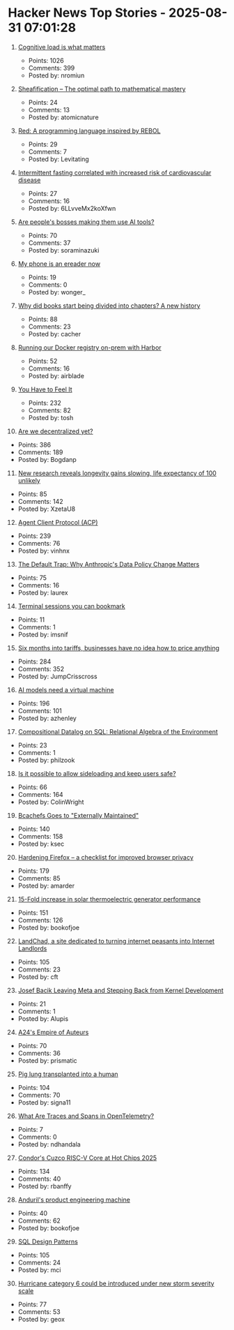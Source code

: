 # Hacker News Top Stories - 2025-08-31 07:01:28

1. [Cognitive load is what matters](https://github.com/zakirullin/cognitive-load)
   - Points: 1026
   - Comments: 399
   - Posted by: nromiun

2. [Sheafification – The optimal path to mathematical mastery](https://sheafification.com/the-fast-track/)
   - Points: 24
   - Comments: 13
   - Posted by: atomicnature

3. [Red: A programming language inspired by REBOL](https://github.com/red/red)
   - Points: 29
   - Comments: 7
   - Posted by: Levitating

4. [Intermittent fasting correlated with increased risk of cardiovascular disease](https://www.bbc.com/news/articles/c0l6ye6xe12o)
   - Points: 27
   - Comments: 16
   - Posted by: 6LLvveMx2koXfwn

5. [Are people's bosses making them use AI tools?](https://piccalil.li/blog/are-peoples-bosses-really-making-them-use-ai/)
   - Points: 70
   - Comments: 37
   - Posted by: soraminazuki

6. [My phone is an ereader now](https://www.davepagurek.com/blog/minimal-phone/)
   - Points: 19
   - Comments: 0
   - Posted by: wonger_

7. [Why did books start being divided into chapters? A new history](https://sydneyreviewofbooks.com/reviews/just-a-little-longer)
   - Points: 88
   - Comments: 23
   - Posted by: cacher

8. [Running our Docker registry on-prem with Harbor](https://dev.37signals.com/running-our-docker-registry-on-prem-with-harbor/)
   - Points: 52
   - Comments: 16
   - Posted by: airblade

9. [You Have to Feel It](https://mitchellh.com/writing/feel-it)
   - Points: 232
   - Comments: 82
   - Posted by: tosh

10. [Are we decentralized yet?](https://arewedecentralizedyet.online/)
   - Points: 386
   - Comments: 189
   - Posted by: Bogdanp

11. [New research reveals longevity gains slowing, life expectancy of 100 unlikely](https://lafollette.wisc.edu/news/new-research-reveals-longevity-gains-slowing-life-expectancy-of-100-unlikely/)
   - Points: 85
   - Comments: 142
   - Posted by: XzetaU8

12. [Agent Client Protocol (ACP)](https://agentclientprotocol.com/overview/introduction)
   - Points: 239
   - Comments: 76
   - Posted by: vinhnx

13. [The Default Trap: Why Anthropic's Data Policy Change Matters](https://natesnewsletter.substack.com/p/the-default-trap-why-anthropics-data)
   - Points: 75
   - Comments: 16
   - Posted by: laurex

14. [Terminal sessions you can bookmark](https://poor.dev/blog/building-zellij-web-terminal/)
   - Points: 11
   - Comments: 1
   - Posted by: imsnif

15. [Six months into tariffs, businesses have no idea how to price anything](https://www.wsj.com/business/retail/trump-tariff-business-price-impact-37b630c8)
   - Points: 284
   - Comments: 352
   - Posted by: JumpCrisscross

16. [AI models need a virtual machine](https://blog.sigplan.org/2025/08/29/ai-models-need-a-virtual-machine/)
   - Points: 196
   - Comments: 101
   - Posted by: azhenley

17. [Compositional Datalog on SQL: Relational Algebra of the Environment](https://www.philipzucker.com/compose_datalog/)
   - Points: 23
   - Comments: 1
   - Posted by: philzook

18. [Is it possible to allow sideloading and keep users safe?](https://shkspr.mobi/blog/2025/08/is-it-possible-to-allow-sideloading-and-keep-users-safe/)
   - Points: 66
   - Comments: 164
   - Posted by: ColinWright

19. [Bcachefs Goes to "Externally Maintained"](https://lwn.net/Articles/1035736/)
   - Points: 140
   - Comments: 158
   - Posted by: ksec

20. [Hardening Firefox – a checklist for improved browser privacy](https://andrewmarder.net/firefox/)
   - Points: 179
   - Comments: 85
   - Posted by: amarder

21. [15-Fold increase in solar thermoelectric generator performance](https://www.nature.com/articles/s41377-025-01916-9)
   - Points: 151
   - Comments: 126
   - Posted by: bookofjoe

22. [LandChad, a site dedicated to turning internet peasants into Internet Landlords](https://landchad.net)
   - Points: 105
   - Comments: 23
   - Posted by: cft

23. [Josef Bacik Leaving Meta and Stepping Back from Kernel Development](https://www.phoronix.com/news/Josef-Bacik-Leaves-Meta)
   - Points: 21
   - Comments: 1
   - Posted by: Alupis

24. [A24's Empire of Auteurs](https://www.newyorker.com/magazine/2025/09/01/a24s-empire-of-auteurs)
   - Points: 70
   - Comments: 36
   - Posted by: prismatic

25. [Pig lung transplanted into a human](https://www.sciencealert.com/pig-lung-transplanted-into-a-human-in-major-scientific-first)
   - Points: 104
   - Comments: 70
   - Posted by: signa11

26. [What Are Traces and Spans in OpenTelemetry?](https://oneuptime.com/blog/post/2025-08-27-traces-and-spans-in-opentelemetry/view)
   - Points: 7
   - Comments: 0
   - Posted by: ndhandala

27. [Condor's Cuzco RISC-V Core at Hot Chips 2025](https://chipsandcheese.com/p/condors-cuzco-risc-v-core-at-hot)
   - Points: 134
   - Comments: 40
   - Posted by: rbanffy

28. [Anduril's product engineering machine](https://joincolossus.com/article/the-amusement-park-for-engineers/)
   - Points: 40
   - Comments: 62
   - Posted by: bookofjoe

29. [SQL Design Patterns](https://vadimtropashko.wordpress.com/%e2%80%9csql-design-patterns%e2%80%9d-book/about/)
   - Points: 105
   - Comments: 24
   - Posted by: mci

30. [Hurricane category 6 could be introduced under new storm severity scale](https://www.livescience.com/planet-earth/hurricanes/now-is-the-time-hurricane-category-6-could-be-introduced-under-new-storm-severity-scale)
   - Points: 77
   - Comments: 53
   - Posted by: geox

